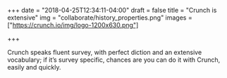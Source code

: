 +++
date = "2018-04-25T12:34:11-04:00"
draft = false
title = "Crunch is extensive"
img = "collaborate/history_properties.png"
images = ["https://crunch.io/img/logo-1200x630.png"]


+++

Crunch speaks fluent survey, with perfect diction and an extensive vocabulary; if it’s survey specific, chances are you can do it with Crunch, easily and quickly.
